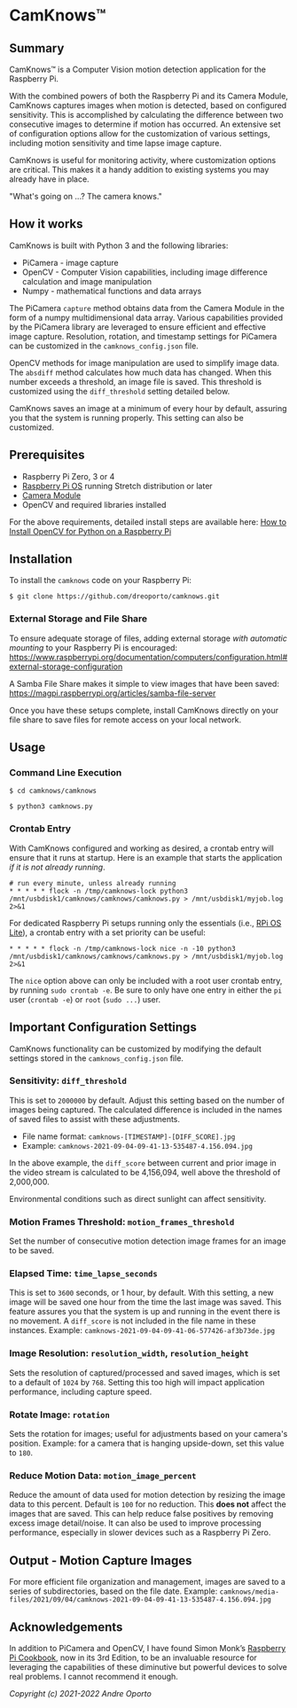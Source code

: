# CamKnows™

## Summary

CamKnows™ is a Computer Vision motion detection application for the Raspberry Pi.

With the combined powers of both the Raspberry Pi and its Camera Module, CamKnows captures images when motion is detected, based on configured sensitivity.  This is accomplished by calculating the difference between two consecutive images to determine if motion has occurred.  An extensive set of configuration options allow for the customization of various settings, including motion sensitivity and time lapse image capture.

CamKnows is useful for monitoring activity, where customization options are critical.  This makes it a handy addition to existing systems you may already have in place.

"What's going on ...?  The camera knows."

## How it works

CamKnows is built with Python 3 and the following libraries:

- PiCamera - image capture
- OpenCV - Computer Vision capabilities, including image difference calculation and image manipulation
- Numpy - mathematical functions and data arrays

The PiCamera `capture` method obtains data from the Camera Module in the form of a numpy multidimensional data array.  Various capabilities provided by the PiCamera library are leveraged to ensure efficient and effective image capture.  Resolution, rotation, and timestamp settings for PiCamera can be customized in the `camknows_config.json` file.

OpenCV methods for image manipulation are used to simplify image data. The `absdiff` method calculates how much data has changed.  When this number exceeds a threshold, an image file is saved.  This threshold is customized using the `diff_threshold` setting detailed below.

CamKnows saves an image at a minimum of every hour by default, assuring you that the system is running properly. This setting can also be customized.

## Prerequisites

- Raspberry Pi Zero, 3 or 4
- [Raspberry Pi OS](https://www.raspberrypi.org/software/) running Stretch distribution or later
- [Camera Module](https://www.raspberrypi.org/documentation/accessories/camera.html#camera-modules)
- OpenCV and required libraries installed

For the above requirements, detailed install steps are available here: [How to Install OpenCV for Python on a Raspberry Pi](https://www.pendragonai.com/how-to-install-opencv-for-python-on-a-raspberry-pi/)

## Installation

To install the `camknows` code on your Raspberry Pi:

```
$ git clone https://github.com/dreoporto/camknows.git
```

### External Storage and File Share

To ensure adequate storage of files, adding external storage *with automatic mounting* to your Raspberry Pi is encouraged: https://www.raspberrypi.org/documentation/computers/configuration.html#external-storage-configuration

A Samba File Share makes it simple to view images that have been saved: https://magpi.raspberrypi.org/articles/samba-file-server

Once you have these setups complete, install CamKnows directly on your file share to save files for remote access on your local network.

## Usage

### Command Line Execution

```
$ cd camknows/camknows

$ python3 camknows.py
```

### Crontab Entry

With CamKnows configured and working as desired, a crontab entry will ensure that it runs at startup.  Here is an example that starts the application *if it is not already running*.  

```
# run every minute, unless already running
* * * * * flock -n /tmp/camknows-lock python3 /mnt/usbdisk1/camknows/camknows/camknows.py > /mnt/usbdisk1/myjob.log 2>&1
```

For dedicated Raspberry Pi setups running only the essentials (i.e., [RPi OS Lite](https://www.raspberrypi.org/software/operating-systems/)), a crontab entry with a set priority can be useful:

```
* * * * * flock -n /tmp/camknows-lock nice -n -10 python3 /mnt/usbdisk1/camknows/camknows/camknows.py > /mnt/usbdisk1/myjob.log 2>&1
```

The `nice` option above can only be included with a root user crontab entry, by running `sudo crontab -e`.  Be sure to only have one entry in either the `pi` user (`crontab -e`) or `root` (`sudo ...`) user.

## Important Configuration Settings

CamKnows functionality can be customized by modifying the default settings stored in the `camknows_config.json` file.  

### Sensitivity: `diff_threshold`

This is set to `2000000` by default.  Adjust this setting based on the number of images being captured.  The calculated difference is included in the names of saved files to assist with these adjustments.  

- File name format: `camknows-[TIMESTAMP]-[DIFF_SCORE].jpg`
- Example: `camknows-2021-09-04-09-41-13-535487-4.156.094.jpg`

In the above example, the `diff_score` between current and prior image in the video stream is calculated to be 4,156,094, well above the threshold of 2,000,000.

Environmental conditions such as direct sunlight can affect sensitivity.

### Motion Frames Threshold: `motion_frames_threshold`

Set the number of consecutive motion detection image frames for an image to be saved.

### Elapsed Time: `time_lapse_seconds`

This is set to `3600` seconds, or 1 hour, by default.  With this setting, a new image will be saved one hour from the time the last image was saved.  This feature assures you that the system is up and running in the event there is no movement. A `diff_score` is not included in the file name in these instances.  Example: `camknows-2021-09-04-09-41-06-577426-af3b73de.jpg`

### Image Resolution: `resolution_width`, `resolution_height`

Sets the resolution of captured/processed and saved images, which is set to a default of `1024` by `768`.  Setting this too high will impact application performance, including capture speed.

### Rotate Image: `rotation`

Sets the rotation for images; useful for adjustments based on your camera's position. Example: for a camera that is hanging upside-down, set this value to `180`.

### Reduce Motion Data: `motion_image_percent`

Reduce the amount of data used for motion detection by resizing the image data to this percent.  Default is `100` for no reduction.  This **does not** affect the images that are saved.  This can help reduce false positives by removing excess image detail/noise.  It can also be used to improve processing performance, especially in slower devices such as a Raspberry Pi Zero.

## Output - Motion Capture Images

For more efficient file organization and management, images are saved to a series of subdirectories, based on the file date.  Example: `camknows/media-files/2021/09/04/camknows-2021-09-04-09-41-13-535487-4.156.094.jpg`

## Acknowledgements

In addition to PiCamera and OpenCV, I have found Simon Monk’s [Raspberry Pi Cookbook](https://www.oreilly.com/library/view/raspberry-pi-cookbook/9781492043218/), now in its 3rd Edition, to be an invaluable resource for leveraging the capabilities of these diminutive but powerful devices to solve real problems. I cannot recommend it enough.

*Copyright (c) 2021-2022 Andre Oporto*
